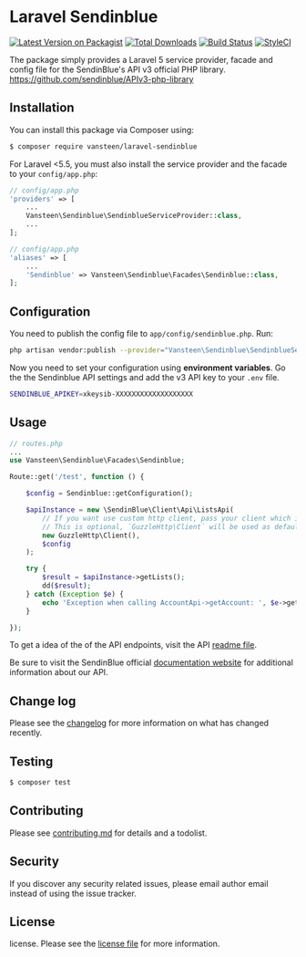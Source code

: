 # Laravel Sendinblue

[![Latest Version on Packagist][ico-version]][link-packagist]
[![Total Downloads][ico-downloads]][link-downloads]
[![Build Status][ico-travis]][link-travis]
[![StyleCI][ico-styleci]][link-styleci]

The package simply provides a Laravel 5 service provider, facade and config file for the SendinBlue's API v3 official PHP library. https://github.com/sendinblue/APIv3-php-library

## Installation

You can install this package via Composer using:

``` bash
$ composer require vansteen/laravel-sendinblue
```

For Laravel <5.5, you must also install the service provider and the facade to your `config/app.php`:

```php
// config/app.php
'providers' => [
    ...
    Vansteen\Sendinblue\SendinblueServiceProvider::class,
    ...
];
```

```php
// config/app.php
'aliases' => [
    ...
    'Sendinblue' => Vansteen\Sendinblue\Facades\Sendinblue::class,
];
```


## Configuration

You need to publish the config file to `app/config/sendinblue.php`. Run:

```bash
php artisan vendor:publish --provider="Vansteen\Sendinblue\SendinblueServiceProvider"
```

Now you need to set your configuration using **environment variables**.
Go the the Sendinblue API settings and add the v3 API key to your `.env` file.

```bash
SENDINBLUE_APIKEY=xkeysib-XXXXXXXXXXXXXXXXXXX
```

## Usage


```php
// routes.php
...
use Vansteen\Sendinblue\Facades\Sendinblue;

Route::get('/test', function () {

    $config = Sendinblue::getConfiguration();

    $apiInstance = new \SendinBlue\Client\Api\ListsApi(
        // If you want use custom http client, pass your client which implements `GuzzleHttp\ClientInterface`.
        // This is optional, `GuzzleHttp\Client` will be used as default.
        new GuzzleHttp\Client(),
        $config
    );

    try {
        $result = $apiInstance->getLists();
        dd($result);
    } catch (Exception $e) {
        echo 'Exception when calling AccountApi->getAccount: ', $e->getMessage(), PHP_EOL;
    }

});
```

To get a idea of the of the API endpoints, visit the API [readme file](https://github.com/sendinblue/APIv3-php-library).

Be sure to visit the SendinBlue official [documentation website](https://sendinblue.readme.io/docs) for additional information about our API.


## Change log

Please see the [changelog](changelog.md) for more information on what has changed recently.

## Testing

``` bash
$ composer test
```

## Contributing

Please see [contributing.md](contributing.md) for details and a todolist.

## Security

If you discover any security related issues, please email author email instead of using the issue tracker.

## License

license. Please see the [license file](license.md) for more information.

[ico-version]: https://img.shields.io/packagist/v/vansteen/sendinblue.svg?style=flat-square
[ico-downloads]: https://img.shields.io/packagist/dt/vansteen/sendinblue.svg?style=flat-square
[ico-travis]: https://img.shields.io/travis/vansteen/sendinblue/master.svg?style=flat-square
[ico-styleci]: https://styleci.io/repos/12345678/shield

[link-packagist]: https://packagist.org/packages/vansteen/sendinblue
[link-downloads]: https://packagist.org/packages/vansteen/sendinblue
[link-travis]: https://travis-ci.org/vansteen/sendinblue
[link-styleci]: https://styleci.io/repos/12345678
[link-author]: https://github.com/vansteen
[link-contributors]: ../../contributors]
